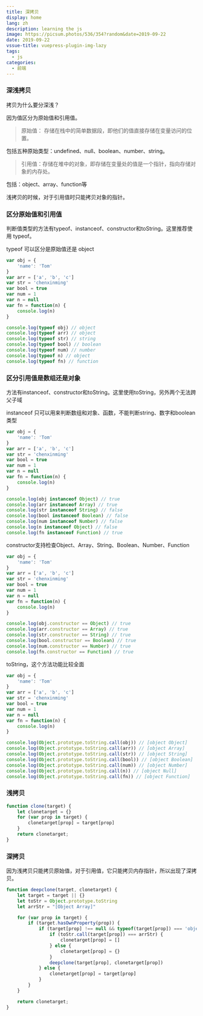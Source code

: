 ```yaml
---
title: 深拷贝
display: home
lang: zh
description: learning the js
image: https://picsum.photos/536/354?random&date=2019-09-22
date: 2019-09-22
vssue-title: vuepress-plugin-img-lazy
tags:
  - js
categories:
  - 前端
---
```



### 深浅拷贝

拷贝为什么要分深浅？

<!-- more -->

因为值区分为原始值和引用值。

> 原始值： 存储在栈中的简单数据段，即他们的值直接存储在变量访问的位置。

包括五种原始类型：undefined、null、boolean、number、string。

> 引用值：存储在堆中的对象，即存储在变量处的值是一个指针，指向存储对象的内存处。

包括：object、array、function等

浅拷贝的时候，对于引用值时只能拷贝对象的指针。

### 区分原始值和引用值

判断值类型的方法有typeof、instanceof、constructor和toString。这里推荐使用 typeof。

typeof 可以区分是原始值还是 object

``` js
var obj = {
    'name': 'Tom'
}
var arr = ['a', 'b', 'c']
var str = 'chenxinming'
var bool = true
var num = 1
var n = null
var fn = function(n) {
    console.log(n)
}

console.log(typeof obj) // object
console.log(typeof arr) // object
console.log(typeof str) // string
console.log(typeof bool) // boolean
console.log(typeof num) // number
console.log(typeof n) // object
console.log(typeof fn) // function
```

### 区分引用值是数组还是对象

方法有instanceof、constructor和toString。这里使用toString，另外两个无法跨父子域

instanceof 只可以用来判断数组和对象、函数，不能判断string、数字和boolean类型

``` js
var obj = {
    'name': 'Tom'
}
var arr = ['a', 'b', 'c']
var str = 'chenxinming'
var bool = true
var num = 1
var n = null
var fn = function(n) {
    console.log(n)
}

console.log(obj instanceof Object) // true
console.log(arr instanceof Array) // true
console.log(str instanceof String) // false
console.log(bool instanceof Boolean) // false
console.log(num instanceof Number) // false
console.log(n instanceof Object) // false
console.log(fn instanceof Function) // true
```

constructor支持检查Object、Array、String、Boolean、Number、Function

``` js
var obj = {
    'name': 'Tom'
}
var arr = ['a', 'b', 'c']
var str = 'chenxinming'
var bool = true
var num = 1
var n = null
var fn = function(n) {
    console.log(n)
}

console.log(obj.constructor == Object) // true
console.log(arr.constructor == Array) // true
console.log(str.constructor == String) // true
console.log(bool.constructor == Boolean) // true
console.log(num.constructor == Number) // true
console.log(fn.constructor == Function) // true
```

toString，这个方法功能比较全面

``` js
var obj = {
    'name': 'Tom'
}
var arr = ['a', 'b', 'c']
var str = 'chenxinming'
var bool = true
var num = 1
var n = null
var fn = function(n) {
    console.log(n)
}

console.log(Object.prototype.toString.call(obj)) // [object Object]
console.log(Object.prototype.toString.call(arr)) // [object Array]
console.log(Object.prototype.toString.call(str)) // [object String]
console.log(Object.prototype.toString.call(bool)) // [object Boolean]
console.log(Object.prototype.toString.call(num)) // [object Number]
console.log(Object.prototype.toString.call(n)) // [object Null]
console.log(Object.prototype.toString.call(fn)) // [object Function]
```

### 浅拷贝

``` js
function clone(target) {
    let clonetarget = {}
    for (var prop in target) {
        clonetarget[prop] = target[prop]
    }
    return clonetarget;
}
```

### 深拷贝

因为浅拷贝只能拷贝原始值，对于引用值，它只能拷贝内存指针，所以出现了深拷贝。

``` js
function deepclone(target, clonetarget) {
    let target = target || {}
    let toStr = Object.prototype.toString
    let arrStr = "[Object Array]"

    for (var prop in target) {
        if (target.hasOwnProperty(prop)) {
            if (target[prop] !== null && typeof(target[prop]) === 'object') {
                if (toStr.call(target[prop]) === arrStr) {
                    clonetarget[prop] = []
                } else {
                    clonetarget[prop] = {}
                }
                deepclone(target[prop], clonetarget[prop])
            } else {
                clonetarget[prop] = target[prop]
            }
        }
    }

    return clonetarget;
}
```
